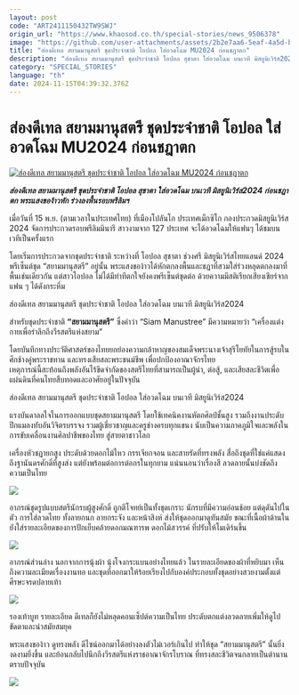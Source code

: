 ```yaml
---
layout: post
code: "ART2411150432TW9SWJ"
origin_url: "https://www.khaosod.co.th/special-stories/news_9506378"
image: "https://github.com/user-attachments/assets/2b2e7aa6-5eaf-4a5d-b648-d903475d7fb9"
title: "ส่องดีเทล สยามมานุสตรี ชุดประจำชาติ โอปอล ใส่อวดโฉม MU2024 ก่อนชฎาตก"
description: "ส่องดีเทล สยามมานุสตรี ชุดประจำชาติ โอปอล สุชาตา ใส่อวดโฉม บนเวที มิสยูนิเวิร์ส2024 ก่อนชฎาตก พระแสงของ้าวหัก ร่วงลงพื้นรอบพรีลิมฯ "
category: "SPECIAL_STORIES"
language: "th"
date: 2024-11-15T04:39:32.376Z
---
```


# ส่องดีเทล สยามมานุสตรี ชุดประจำชาติ โอปอล ใส่อวดโฉม MU2024 ก่อนชฎาตก

[![ส่องดีเทล สยามมานุสตรี ชุดประจำชาติ โอปอล ใส่อวดโฉม MU2024 ก่อนชฎาตก](https://www.khaosod.co.th/wpapp/uploads/2024/11/Miss-Universe15-11-01.jpg "ส่องดีเทล สยามมานุสตรี ชุดประจำชาติ โอปอล ใส่อวดโฉม MU2024 ก่อนชฎาตก")](https://www.khaosod.co.th/wpapp/uploads/2024/11/Miss-Universe15-11-01.jpg)

_**ส่องดีเทล สยามมานุสตรี ชุดประจำชาติ โอปอล สุชาตา ใส่อวดโฉม บนเวที มิสยูนิเวิร์ส2024 ก่อนชฎาตก พระแสงของ้าวหัก ร่วงลงพื้นรอบพรีลิมฯ**_

เมื่อวันที่ 15 พ.ย. (ตามเวลาในประเทศไทย) ที่เมืองโปลันโก ประเทศเม็กซิโก กองประกวดมิสยูนิเวิร์ส 2024 จัดการประกวดรอบพรีลิมมินารี สาวงามจาก 127 ประเทศ จะได้อวดโฉมให้แฟนๆ ได้ชมบนเวทีเป็นครั้งแรก

โดยเริ่มการประกวดจากชุดประจำชาติ ระหว่างที่ โอปอล สุชาตา ช่วงศรี มิสยูนิเวิร์สไทยแลนด์ 2024 พรีเซ็นต์ชุด “สยามมานุสตรี” อยู่นั้น พระแสงของ้าวได้หักตกลงพื้นและชฎาที่สวมใส่ร่วงหลุดตกลงมาที่พื้นเช่นเดียวกัน แต่สาวโอปอล ไม่ได้มีท่าทีตกใจยังคงพรีเซ็นต์ชุดต่อ ด้วยความมีสติเรียกเสียงเชียร์จากแฟน ๆ ได้ดังกระหึ่ม

ส่องดีเทล สยามมานุสตรี ชุดประจำชาติ โอปอล ใส่อวดโฉม บนเวที มิสยูนิเวิร์ส2024

สำหรับชุดประจำชาติ **“สยามมานุสตรี”** ซึ่งคำว่า “Siam Manustree” มีความหมายว่า “เครื่องแต่งกายเพื่อรำลึกถึงวีรสตรีแห่งสยาม”

โดยบันทึกทางประวัติศาสตร์ของไทยยกย่องความกล้าหาญของสมเด็จพระนางเจ้าสุริโยทัยในการสู้รบในศึกช้างคู่พระราชทาน และทรงเสียสละพระชนม์ชีพ เพื่อปกป้องอาณาจักรไทย  
เหตุการณ์นี้สะท้อนถึงพลังอันไร้ขีดจำกัดของสตรีไทยที่สามารถเป็นผู้นำ, ต่อสู้, และเสียสละชีวิตเพื่อแผ่นดินที่คนไทยสืบทอดและอาศัยอยู่ในปัจจุบัน

ส่องดีเทล สยามมานุสตรี ชุดประจำชาติ โอปอล ใส่อวดโฉม บนเวที มิสยูนิเวิร์ส2024

แรงบันดาลลใจในการออกแบบชุดสยามมานุสตรี โดยใช้เทคนิคงานหัตถศิลป์ชั้นสูง รวมถึงงานประดับปีกแมลงทับอันวิจิตรบรรจง รวมผู้เชี่ยวชาญและครูช่างครบทุกแขนง นับเป็นความภาคภูมิใจและพลังในการขับเคลื่อนงานศิลปาชีพของไทย สู่สายตาชาวโลก

เครื่องหัวชฎายกสูง ประดับด้วยดอกไม้ไหว กรรเจียกจอน และสายรัดที่ทรงพลัง สื่อถึงชุดที่ใช่แค่แสดงถึงฐานันดรศักดิ์ที่สูงส่ง แต่ยังพร้อมต่อการต่อกรในทุกยาม แน่นนอนว่าเรื่องสี ลวดลายนั้นบ่งชัดถึงความเป็นไทย

[![](https://www.khaosod.co.th/wpapp/uploads/2024/11/Miss-Universe15-11-03-696x392.jpg)](https://www.khaosod.co.th/wpapp/uploads/2024/11/Miss-Universe15-11-03.jpg)

อาภรณ์ชุดรูปแบบสตรีนักรบผู้สูงศักดิ์ ถูกตีโจทย์เป็นทั้งชุดเกราะ นักรบที่มีความอ่อนช้อย แต่ดุดันไปในตัว การใส่ลวดไทย ทั้งลายกนก ลายกระจัง และหน้าสิงห์ ส่งให้ชุดออกมาดูทันสมัย ขณะที่เนื้อผ้าด้านในยังใส่รายละเอียดของการปักเย็บคล้ายดอกมณฑารพ ดอกไม้สวรรค์ ที่ปรับให้โมเดิร์นขึ้น

[![](https://www.khaosod.co.th/wpapp/uploads/2024/11/Miss-Universe15-11-06-696x392.jpg)](https://www.khaosod.co.th/wpapp/uploads/2024/11/Miss-Universe15-11-06.jpg)

อาภรณ์ส่วนล่าง นอกจากการนุ้งผ้า นุ้งโจงกระแบนอย่างไทยแล้ว ในรายละเอียดของผ้าที่หยิบมา เห็นถึงความละเมียดเรื่องงานทอ และชุดที่ออกมาให้ร้อยเรียงไปกับองค์ประกอบทั้งชุดอย่างสวยงามตั้งแต่ศีรษะจรดปลายเท้า

[![](https://www.khaosod.co.th/wpapp/uploads/2024/11/Miss-Universe15-11-05-696x392.jpg)](https://www.khaosod.co.th/wpapp/uploads/2024/11/Miss-Universe15-11-05.jpg)

รองเท้าบูท รายละเอียด ดีเทลก็ยังไม่หลุดคอนเซ็ปต์ความเป็นไทย ประดับตกแต่งลวดลายเพิ่มให้ดูไปขัดตาและนำสมัยสมยุค

พระแสงของ้าว ดูทรงพลัง ดีไซน์ออกมาได้อย่างลงตัวไม่เวอร์เกินไป ทำให้ชุด “สยามมานุสตรี” นั้นยิ่งงดงามยิ่งขึ้น และย้อนกลับไปนึกถึงวีรสตรีแห่งราชอาณาจักรโบราณ ที่ทรงสละชีวิตจนกลายเป็นตำนานตราบปัจจุบัน

[![](https://www.khaosod.co.th/wpapp/uploads/2024/11/Miss-Universe15-11-04-696x392.jpg)](https://www.khaosod.co.th/wpapp/uploads/2024/11/Miss-Universe15-11-04.jpg)